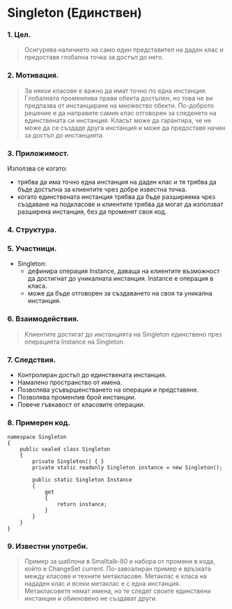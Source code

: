 # Singleton (Единствен)

### 1. Цел.
> Осигурява наличието на само един представител на даден клас и предоставя глобална точка за достъп до него.

### 2. Мотивация.
> За някои класове е важно да имат точно по една инстанция. Глобалната променлива прави обекта достъпен, но това не ви предпазва от инстанциране на множество обекти. По-доброто решение е да направите самия клас отговорен за следенето на единствената си инстанция. Класът може да гарантира, че не може да се създаде друга инстанция и може да предоставя начин за достъп до инстанцията.

### 3. Приложимост.
Използва се когато:
* трябва да има точно една инстанция на даден клас и тя трябва да бъде достъпна за клиентите чрез добре известна точка.
* когато единствената инстанция трябва да бъде разширяема чрез създаване на подкласове и клиентите трябва да могат да използват разширена инстанция, без да променят своя код.

### 4. Структура.
[logo]: https://github.com/Borayvor/TelerikAcademy_2015_2016/blob/master/H08_High_Quality_Code/S14_CreationalPatterns/Singleton.xml

### 5. Участници.
* Singleton:
    * дефинира операция Instance, даваща на клиентите възможност да достигнат до уникалната инстанция.        Instance е операция в класа.
    * може да бъде отговорен за създаването на своя та уникална инстанция.

### 6. Взаимодействия.
> Клиентите достигат до инстанцията на Singleton единствено през операцията Instance на Singleton.

### 7. Следствия.
* Контролиран достъп до единствената инстанция.
* Намалено пространство от имена.
* Позволява усъвършенстването на операции и представяне.
* Позволява променлив брой инстанции.
* Повече гъвкавост от класовите операции.

### 8. Примерен код.
```
namespace Singleton
{
    public sealed class Singleton
    {
        private Singleton() { }
        private static readonly Singleton instance = new Singleton();
        
        public static Singleton Instance
        {
            get
            {
                return instance;
            }
        }
    }
}
```

### 9. Известни употреби.
> Пример за шаблона в Smalltalk-80 е набора от промени в кода, който е ChangeSet current. По-завоалиран пример е връзката между класове и техните метакласове. Метаклас е класа на нададен клас и всеки метаклас е с една инстанция. Метакласовете нямат имена, но те следят своите единствени инстанции и обикновено не създават други.




